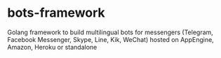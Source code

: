# bots-framework
Golang framework to build multilingual bots for messengers (Telegram, Facebook Messenger, Skype, Line, Kik, WeChat) hosted on AppEngine, Amazon, Heroku or standalone
